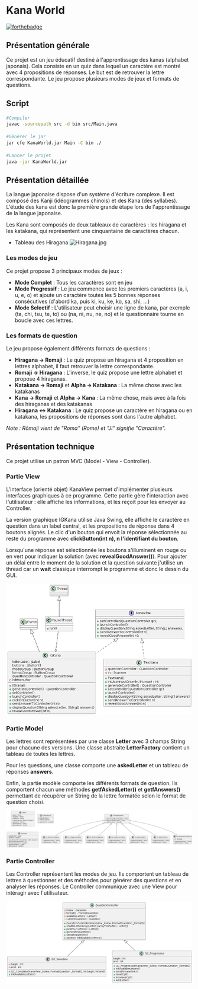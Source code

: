 # Kana World

[![forthebadge](https://forthebadge.com/images/badges/made-with-java.svg)](https://forthebadge.com)

## Présentation générale 
Ce projet est un jeu éducatif destiné à l'apprentissage des kanas (alphabet japonais). Cela consiste en un quiz dans lequel un caractère est montré avec 4 propositions de réponses. Le but est de retrouver la lettre correspondante. Le jeu propose plusieurs modes de jeux et formats de questions.  

## Script  

```bash
#Compiler
javac -sourcepath src -d bin src/Main.java 

#Générer le jar
jar cfe KanaWorld.jar Main -C bin ./

#Lancer le projet
java -jar KanaWorld.jar 
``` 

## Présentation détaillée
La langue japonaise dispose d'un système d'écriture complexe. Il est composé des Kanji (idéogrammes chinois) et des Kana (des syllabes). L'étude des kana est donc la première grande étape lors de l'apprentissage de la langue japonaise.

Les Kana sont composés de deux tableaux de caractères : les hiragana et les katakana, qui représentent une cinquantaine de caractères chacun.

- Tableau des Hiragana
![Hiragana.jpg]([https://steemitimages.com/DQmbSoeh6Y3ftw7jacSSckEM2sky8jf9snc5ccAqYRjBsBx/Hiragana.jpg](https://japaniste.fr/wp-content/uploads/2017/05/hiragana-tableau-base.png))

### Les modes de jeu

Ce projet propose 3 principaux modes de jeux : 
- **Mode Complet** : Tous les caractères sont en jeu
- **Mode Progressif** : Le jeu commence avec les premiers caractères (a, i, u, e, o) et ajoute un caractère toutes les 5 bonnes réponses consécutives (d'abord ka, puis ki, ku, ke, ko, sa, shi, ...) 
- **Mode Selectif** : L'utilisateur peut choisir une ligne de kana, par exemple (ta, chi, tsu, te, to) ou (na, ni, nu, ne, no) et le questionnaire tourne en boucle avec ces lettres.

### Les formats de question

Le jeu propose également différents formats de questions : 
- **Hiragana -> Romaji** : Le quiz propose un hiragana et 4 proposition en lettres alphabet, il faut retrouver la lettre correspondante.
- **Romaji -> Hiragana** : L'inverse, le quiz propose une lettre alphabet et propose 4 hiraganas.
- **Katakana -> Romaji** et **Alpha -> Katakana** : La même chose avec les katakanas
- **Kana -> Romaji** et **Alpha -> Kana** : La même chose, mais avec à la fois des hiraganas et des katakanas
- **Hiragana <-> Katakana** : Le quiz propose un caractère en hiragana ou en katakana, les propositions de réponses sont dans l'autre alphabet.

*Note : Rômaji vient de "Roma" (Rome) et "Ji" signifie "Caractère".*

## Présentation technique

Ce projet utilise un patron MVC (Model - View - Controller).

### Partie View

 L'interface (orienté objet) KanaView permet d'implémenter plusieurs interfaces graphiques à ce programme. Cette partie gère l'interaction avec l'utilisateur : elle affiche les informations, et les reçoit pour les envoyer au Controller.

La version graphique IGKana utilise Java Swing, elle affiche le caractère en question dans un label central, et les propositions de réponse dans 4 boutons alignés. Le clic d'un bouton qui envoit la réponse sélectionnée au reste du programme avec **clickButton(int n), n l'identifiant du bouton**. 

Lorsqu'une réponse est sélectionnée les boutons s'illuminent en rouge ou en vert pour indiquer la solution (avec **revealGoodAnswer()**). Pour ajouter un délai entre le moment de la solution et la question suivante j'utilise un thread car un **wait** classique interrompt le programme et donc le dessin du GUI. 

![View UML](./uml/View.png)

### Partie Model

Les lettres sont représentées par une classe **Letter** avec 3 champs String pour chacune des versions. Une classe abstraite **LetterFactory** contient un tableau de toutes les lettres. 

Pour les questions, une classe comporte une **askedLetter** et un tableau de réponses **answers**.

Enfin, la partie modèle comporte les différents formats de question. Ils comportent chacun une méthodes **getfAskedLetter()** et **getfAnswers()** permettant de récupérer un String de la lettre formatée selon le format de question choisi.

![Model UML](./uml/Model.png)

### Partie Controller

Les Controller représentent les modes de jeu. Ils comportent un tableau de lettres à questionner et des méthodes pour générer des questions et en analyser les réponses. Le Controller communique avec une View pour intéragir avec l'utilisateur. 

![Controller UML](./uml/Controller.png)
